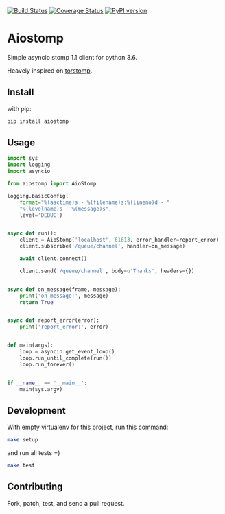 [![Build Status](https://travis-ci.org/pedrokiefer/aiostomp.png?branch=master)](https://travis-ci.org/pedrokiefer/aiostomp)
[![Coverage Status](https://coveralls.io/repos/github/pedrokiefer/aiostomp/badge.svg?branch=master)](https://coveralls.io/github/pedrokiefer/aiostomp?branch=master)
[![PyPI version](https://badge.fury.io/py/aiostomp.svg)](https://badge.fury.io/py/aiostomp)

# Aiostomp
Simple asyncio stomp 1.1 client for python 3.6.

Heavely inspired on [torstomp](https://github.com/wpjunior/torstomp).

## Install

with pip:

```bash
pip install aiostomp
```
## Usage
```python
import sys
import logging
import asyncio

from aiostomp import AioStomp

logging.basicConfig(
    format="%(asctime)s - %(filename)s:%(lineno)d - "
    "%(levelname)s - %(message)s",
    level='DEBUG')


async def run():
    client = AioStomp('localhost', 61613, error_handler=report_error)
    client.subscribe('/queue/channel', handler=on_message)

    await client.connect()

    client.send('/queue/channel', body=u'Thanks', headers={})


async def on_message(frame, message):
    print('on_message:', message)
    return True


async def report_error(error):
    print('report_error:', error)


def main(args):
    loop = asyncio.get_event_loop()
    loop.run_until_complete(run())
    loop.run_forever()


if __name__ == '__main__':
    main(sys.argv)

```

## Development

With empty virtualenv for this project, run this command:
```bash
make setup
```

and run all tests =)
```bash
make test
```

## Contributing
Fork, patch, test, and send a pull request.
